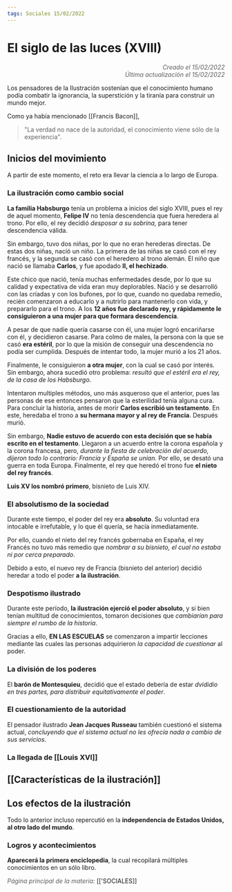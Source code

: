 ```yaml
---
tags: Sociales 15/02/2022
---
```


# El siglo de las luces (XVIII)
<div style="text-align: right; opacity: 0.7; font-style: italic;">Creado el 15/02/2022</div>
<div style="text-align: right; opacity: 0.7; font-style: italic;">Última actualización el 15/02/2022</div>

Los pensadores de la Ilustración sostenían que el conocimiento humano podía combatir la ignorancia, la superstición y la tiranía para construir un mundo mejor.

Como ya había mencionado [[Francis Bacon]], 
> "La verdad no nace de la autoridad, el conocimiento viene sólo de la experiencia".

## Inicios del movimiento

A partir de este momento, el reto era llevar la ciencia a lo largo de Europa.

### La ilustración como cambio social

**La familia Habsburgo** tenía un problema a inicios del siglo XVIII, pues el rey de aquel momento, **Felipe IV** no tenía descendencia que fuera heredera al trono. Por ello, el rey decidió *desposar a su sobrina,* para tener descendencia válida.

Sin embargo, tuvo dos niñas, por lo que no eran herederas directas. De estas dos niñas, nació un niño. La primera de las niñas se casó con el rey francés, y la segunda se casó con el heredero al trono alemán. El niño que nació se llamaba **Carlos**, y fue apodado **II, el hechizado**.

Este chico que nació, tenía muchas enfermedades desde, por lo que su calidad y expectativa de vida eran muy deplorables. Nació y se desarrolló con las críadas y con los bufones, por lo que, cuando no quedaba remedio, recién comenzaron a educarlo y a nutrirlo para mantenerlo con vida, y prepararlo para el trono. A los **12 años fue declarado rey,  y rápidamente le consiguieron a una mujer para que formara descendencia**.

A pesar de que nadie quería casarse con él, una mujer logró encariñarse con él, y decidieron casarse. Para colmo de males, la persona con la que se casó **era estéril**, por lo que la misión  de conseguir una descendencia no podía ser cumplida. 
Después de intentar todo, la mujer murió a los 21 años.

Finalmente, le consiguieron **a otra mujer**, con la cual se casó por interés. Sin embargo, ahora sucedió otro problema: *resultó que el estéril era el rey, de la casa de los Habsburgo*.

Intentaron multiples métodos, uno más asqueroso que el anterior, pues las personas de ese entonces pensaron que la esterilidad tenía alguna cura.
Para concluir la historia, antes de morir **Carlos escribió un testamento**. En este, heredaba el trono a **su hermana mayor y al rey de Francia**. Después murió.

Sin embargo, **Nadie estuvo de acuerdo con esta decisión que se había escrito en el testamento**.
Llegaron a un acuerdo entre la corona española y la corona francesa, pero, *durante la fiesta de celebración del acuerdo, dijeron todo lo contrario: Francia y España se unían.*
Por ello, se desató una guerra en toda Europa. 
Finalmente, el rey que heredó el trono fue **el nieto del rey francés**.

**Luis XV los nombró primero**, bisnieto de Luis XIV.

### El absolutismo de la sociedad

Durante este tiempo, el poder del rey era **absoluto**. Su voluntad era intocable e irrefutable, y lo que él quería, se hacía inmediatamente.

Por ello, cuando el nieto del rey francés gobernaba en España, el rey Francés no tuvo más remedio que *nombrar a su bisnieto, el cual no estaba ni por cerca preparado*.

Debido a esto, el nuevo rey de Francia (bisnieto del anterior) decidió heredar a todo el poder **a la ilustración**.

### Despotismo ilustrado

Durante este período, **la ilustración ejerció el poder absoluto**, y si bien tenían multitud de conocimientos, tomaron decisiones que *cambiarían para siempre el rumbo de la historia*.

Gracias a ello, **EN LAS ESCUELAS** se comenzaron a impartir lecciones mediante las cuales las personas adquirieron *la capacidad de cuestionar* al poder.

### La división de los poderes

El **barón de Montesquieu**, decidió que el estado debería de estar *dvididio en tres partes, para distribuir equitativamente el poder*.

### El cuestionamiento de la autoridad

El pensador ilustrado **Jean Jacques Russeau** también cuestionó el sistema actual, *concluyendo que el sistema actual no les ofrecía nada a cambio de sus servicios*.

### La llegada de [[Louis XVI]]


## [[Características de la ilustración]]

## Los efectos de la ilustración

Todo lo anterior incluso repercutió en la **independencia de Estados Unidos, al otro lado del mundo**.

### Logros y acontecimientos

**Aparecerá la primera enciclopedia**, la cual recopilará múltiples conocimientos en un sólo libro.

<span style="opacity: 0.7; font-style: italic;">Página principal de la materia:</span> [['SOCIALES]]